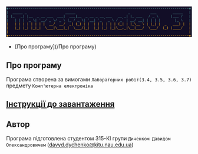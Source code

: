 ![Img](img/face.jpg)

- [Про програму](/Про програму)

## Про програму
Програма створена за вимогами ```Лабораторних робіт(3.4, 3.5, 3.6, 3.7)``` предмету ```Комп'ютерна електроніка```

## [Інструкції до завантаження](https://github.com/Ge0gN0te/ThreeFormats/releases/tag/v0.3)


## Автор
Програма підготовлена студентом 315-КІ групи ```Диченком Давидом Олександровичем``` (<davyd.dychenko@kitu.nau.edu.ua>)
